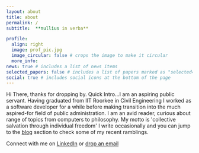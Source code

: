 ```yaml
---
layout: about
title: about
permalink: /
subtitle:  **nullius in verba**

profile:
  align: right
  image: prof_pic.jpg
  image_circular: false # crops the image to make it circular
  more_info:
news: true # includes a list of news items
selected_papers: false # includes a list of papers marked as "selected={true}"
social: true # includes social icons at the bottom of the page
---
```


Hi There, thanks for dropping by. Quick Intro...I am an aspiring public servant. Having graduated from IIT Roorkee in Civil Engineering I worked as a software developer for a while before making transition into the much aspired-for field of public administration. 
I am an avid reader, curious about range of topics from computers to philosophy. My motto is 'collective salvation through individual freedom'
I write occasionally and you can jump to the [blog](/_pages/blog.md/) section to check some of my recent ramblings.

Connect with me on  [LinkedIn](https://in.linkedin.com/in/muneebahmaddar) or [drop an email](mailto:muneebiitr@gmail.com)
